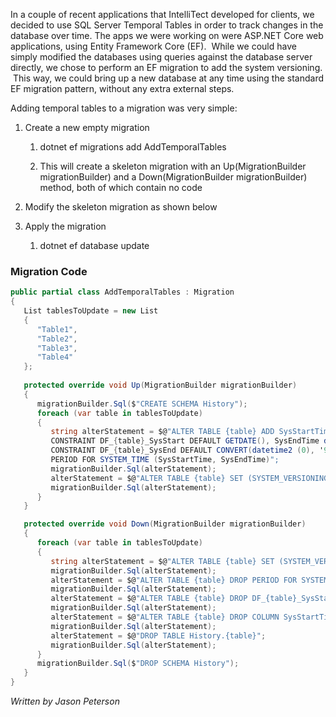 

In a couple of recent applications that IntelliTect developed for clients, we decided to use SQL Server Temporal Tables in order to track changes in the database over time. The apps we were working on were ASP.NET Core web applications, using Entity Framework Core (EF).  While we could have simply modified the databases using queries against the database server directly, we chose to perform an EF migration to add the system versioning.  This way, we could bring up a new database at any time using the standard EF migration pattern, without any extra external steps.

Adding temporal tables to a migration was very simple:

1. Create a new empty migration
    
    1. dotnet ef migrations add AddTemporalTables
    
    1. This will create a skeleton migration with an Up(MigrationBuilder migrationBuilder) and a Down(MigrationBuilder migrationBuilder) method, both of which contain no code
2. Modify the skeleton migration as shown below
3. Apply the migration
    1. dotnet ef database update

### Migration Code

```csharp
public partial class AddTemporalTables : Migration
{
   List tablesToUpdate = new List
   {
      "Table1",
      "Table2",
      "Table3",
      "Table4"
   };
   
   protected override void Up(MigrationBuilder migrationBuilder)
   {
      migrationBuilder.Sql($"CREATE SCHEMA History");
      foreach (var table in tablesToUpdate)
      {
         string alterStatement = $@"ALTER TABLE {table} ADD SysStartTime datetime2(0) GENERATED ALWAYS AS ROW START HIDDEN
         CONSTRAINT DF_{table}_SysStart DEFAULT GETDATE(), SysEndTime datetime2(0) GENERATED ALWAYS AS ROW END HIDDEN
         CONSTRAINT DF_{table}_SysEnd DEFAULT CONVERT(datetime2 (0), '9999-12-31 23:59:59'),
         PERIOD FOR SYSTEM_TIME (SysStartTime, SysEndTime)";
         migrationBuilder.Sql(alterStatement);
         alterStatement = $@"ALTER TABLE {table} SET (SYSTEM_VERSIONING = ON (HISTORY_TABLE = History.{table}));";
         migrationBuilder.Sql(alterStatement);
      }
   }

   protected override void Down(MigrationBuilder migrationBuilder)
   {
      foreach (var table in tablesToUpdate)
      {
         string alterStatement = $@"ALTER TABLE {table} SET (SYSTEM_VERSIONING = OFF);";
         migrationBuilder.Sql(alterStatement);
         alterStatement = $@"ALTER TABLE {table} DROP PERIOD FOR SYSTEM_TIME";
         migrationBuilder.Sql(alterStatement);
         alterStatement = $@"ALTER TABLE {table} DROP DF_{table}_SysStart, DF_{table}_SysEnd";
         migrationBuilder.Sql(alterStatement);
         alterStatement = $@"ALTER TABLE {table} DROP COLUMN SysStartTime, COLUMN SysEndTime";
         migrationBuilder.Sql(alterStatement);
         alterStatement = $@"DROP TABLE History.{table}";
         migrationBuilder.Sql(alterStatement);
      }
      migrationBuilder.Sql($"DROP SCHEMA History");
   }
}

```

_Written by Jason Peterson_
